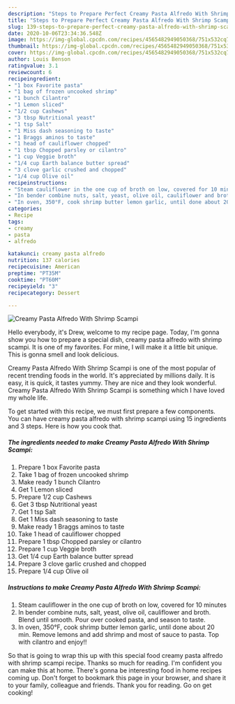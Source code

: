 ```yaml
---
description: "Steps to Prepare Perfect Creamy Pasta Alfredo With Shrimp Scampi"
title: "Steps to Prepare Perfect Creamy Pasta Alfredo With Shrimp Scampi"
slug: 139-steps-to-prepare-perfect-creamy-pasta-alfredo-with-shrimp-scampi
date: 2020-10-06T23:34:36.548Z
image: https://img-global.cpcdn.com/recipes/4565482949050368/751x532cq70/creamy-pasta-alfredo-with-shrimp-scampi-recipe-main-photo.jpg
thumbnail: https://img-global.cpcdn.com/recipes/4565482949050368/751x532cq70/creamy-pasta-alfredo-with-shrimp-scampi-recipe-main-photo.jpg
cover: https://img-global.cpcdn.com/recipes/4565482949050368/751x532cq70/creamy-pasta-alfredo-with-shrimp-scampi-recipe-main-photo.jpg
author: Louis Benson
ratingvalue: 3.1
reviewcount: 6
recipeingredient:
- "1 box Favorite pasta"
- "1 bag of frozen uncooked shrimp"
- "1 bunch Cilantro"
- "1 Lemon sliced"
- "1/2 cup Cashews"
- "3 tbsp Nutritional yeast"
- "1 tsp Salt"
- "1 Miss dash seasoning to taste"
- "1 Braggs aminos to taste"
- "1 head of cauliflower chopped"
- "1 tbsp Chopped parsley or cilantro"
- "1 cup Veggie broth"
- "1/4 cup Earth balance butter spread"
- "3 clove garlic crushed and chopped"
- "1/4 cup Olive oil"
recipeinstructions:
- "Steam cauliflower in the one cup of broth on low, covered for 10 minutes"
- "In bender combine nuts, salt, yeast, olive oil, cauliflower and broth. Blend until smooth. Pour over cooked pasta, and season to taste."
- "In oven, 350°F, cook shrimp butter lemon garlic, until done about 20 min. Remove lemons and add shrimp and most of sauce to pasta. Top with cilantro and enjoy!!"
categories:
- Recipe
tags:
- creamy
- pasta
- alfredo

katakunci: creamy pasta alfredo 
nutrition: 137 calories
recipecuisine: American
preptime: "PT35M"
cooktime: "PT60M"
recipeyield: "3"
recipecategory: Dessert

---
```



![Creamy Pasta Alfredo With Shrimp Scampi](https://img-global.cpcdn.com/recipes/4565482949050368/751x532cq70/creamy-pasta-alfredo-with-shrimp-scampi-recipe-main-photo.jpg)

Hello everybody, it's Drew, welcome to my recipe page. Today, I'm gonna show you how to prepare a special dish, creamy pasta alfredo with shrimp scampi. It is one of my favorites. For mine, I will make it a little bit unique. This is gonna smell and look delicious.



Creamy Pasta Alfredo With Shrimp Scampi is one of the most popular of recent trending foods in the world. It's appreciated by millions daily. It is easy, it is quick, it tastes yummy. They are nice and they look wonderful. Creamy Pasta Alfredo With Shrimp Scampi is something which I have loved my whole life.


To get started with this recipe, we must first prepare a few components. You can have creamy pasta alfredo with shrimp scampi using 15 ingredients and 3 steps. Here is how you cook that.

<!--inarticleads1-->

##### The ingredients needed to make Creamy Pasta Alfredo With Shrimp Scampi:

1. Prepare 1 box Favorite pasta
1. Take 1 bag of frozen uncooked shrimp
1. Make ready 1 bunch Cilantro
1. Get 1 Lemon sliced
1. Prepare 1/2 cup Cashews
1. Get 3 tbsp Nutritional yeast
1. Get 1 tsp Salt
1. Get 1 Miss dash seasoning to taste
1. Make ready 1 Braggs aminos to taste
1. Take 1 head of cauliflower chopped
1. Prepare 1 tbsp Chopped parsley or cilantro
1. Prepare 1 cup Veggie broth
1. Get 1/4 cup Earth balance butter spread
1. Prepare 3 clove garlic crushed and chopped
1. Prepare 1/4 cup Olive oil




<!--inarticleads2-->

##### Instructions to make Creamy Pasta Alfredo With Shrimp Scampi:

1. Steam cauliflower in the one cup of broth on low, covered for 10 minutes
1. In bender combine nuts, salt, yeast, olive oil, cauliflower and broth. Blend until smooth. Pour over cooked pasta, and season to taste.
1. In oven, 350°F, cook shrimp butter lemon garlic, until done about 20 min. Remove lemons and add shrimp and most of sauce to pasta. Top with cilantro and enjoy!!




So that is going to wrap this up with this special food creamy pasta alfredo with shrimp scampi recipe. Thanks so much for reading. I'm confident you can make this at home. There's gonna be interesting food in home recipes coming up. Don't forget to bookmark this page in your browser, and share it to your family, colleague and friends. Thank you for reading. Go on get cooking!
